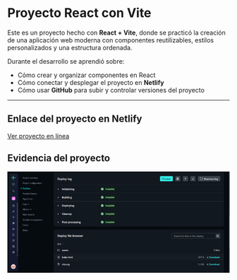 # Proyecto React con Vite

Este es un proyecto hecho con **React + Vite**, donde se practicó la creación de una aplicación web moderna con componentes reutilizables, estilos personalizados y una estructura ordenada.

Durante el desarrollo se aprendió sobre:
- Cómo crear y organizar componentes en React  
- Cómo conectar y desplegar el proyecto en **Netlify**  
- Cómo usar **GitHub** para subir y controlar versiones del proyecto 

---

## Enlace del proyecto en Netlify
[Ver proyecto en línea](https://steady-scone-97b879.netlify.app)

## Evidencia del proyecto
![Evidencia del proyecto](./evidencias/netiflyev.png)